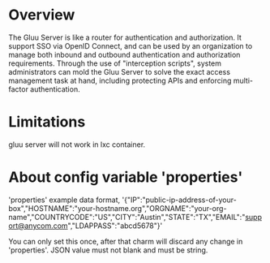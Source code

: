 # Overview

The Gluu Server is like a router for authentication and authorization.
It support SSO via OpenID Connect, and can be used by an organization to manage
both inbound and outbound authentication and authorization requirements.
Through the use of "interception scripts", system administrators can mold the
Gluu Server to solve the exact access management task at hand, including
protecting APIs and enforcing multi-factor authentication.

# Limitations

gluu server will not work in lxc container.

# About config variable 'properties'

'properties' example data format,
'{"IP":"public-ip-address-of-your-box","HOSTNAME":"your-hostname.org","ORGNAME":"your-org-name","COUNTRYCODE":"US","CITY":"Austin","STATE":"TX","EMAIL":"support@anycom.com","LDAPPASS":"abcd5678"}'

You can only set this once, after that charm will discard any change in 'properties'.
JSON value must not blank and must be string.
